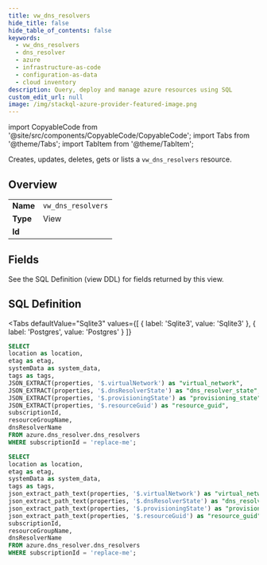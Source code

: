 ```yaml
--- 
title: vw_dns_resolvers
hide_title: false
hide_table_of_contents: false
keywords:
  - vw_dns_resolvers
  - dns_resolver
  - azure
  - infrastructure-as-code
  - configuration-as-data
  - cloud inventory
description: Query, deploy and manage azure resources using SQL
custom_edit_url: null
image: /img/stackql-azure-provider-featured-image.png
---
```


import CopyableCode from '@site/src/components/CopyableCode/CopyableCode';
import Tabs from '@theme/Tabs';
import TabItem from '@theme/TabItem';

Creates, updates, deletes, gets or lists a <code>vw_dns_resolvers</code> resource.

## Overview
<table><tbody>
<tr><td><b>Name</b></td><td><code>vw_dns_resolvers</code></td></tr>
<tr><td><b>Type</b></td><td>View</td></tr>
<tr><td><b>Id</b></td><td><CopyableCode code="azure.dns_resolver.vw_dns_resolvers" /></td></tr>
</tbody></table>

## Fields

See the SQL Definition (view DDL) for fields returned by this view.

## SQL Definition

<Tabs
defaultValue="Sqlite3"
values={[
{ label: 'Sqlite3', value: 'Sqlite3' },
{ label: 'Postgres', value: 'Postgres' }
]}
>
<TabItem value="Sqlite3">

```sql
SELECT
location as location,
etag as etag,
systemData as system_data,
tags as tags,
JSON_EXTRACT(properties, '$.virtualNetwork') as "virtual_network",
JSON_EXTRACT(properties, '$.dnsResolverState') as "dns_resolver_state",
JSON_EXTRACT(properties, '$.provisioningState') as "provisioning_state",
JSON_EXTRACT(properties, '$.resourceGuid') as "resource_guid",
subscriptionId,
resourceGroupName,
dnsResolverName
FROM azure.dns_resolver.dns_resolvers
WHERE subscriptionId = 'replace-me';
```

</TabItem>
<TabItem value="Postgres">

```sql
SELECT
location as location,
etag as etag,
systemData as system_data,
tags as tags,
json_extract_path_text(properties, '$.virtualNetwork') as "virtual_network",
json_extract_path_text(properties, '$.dnsResolverState') as "dns_resolver_state",
json_extract_path_text(properties, '$.provisioningState') as "provisioning_state",
json_extract_path_text(properties, '$.resourceGuid') as "resource_guid",
subscriptionId,
resourceGroupName,
dnsResolverName
FROM azure.dns_resolver.dns_resolvers
WHERE subscriptionId = 'replace-me';
```

</TabItem>
</Tabs>
